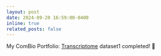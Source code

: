 ```yaml
---
layout: post
date: 2024-09-20 16:59:00-0400
inline: true
related_posts: false
---
```


My ComBio Portfolio: [Transcriptome](https://kuchikinamthip.github.io/projects/Transcriptome/) dataset1 completed! 🧪
